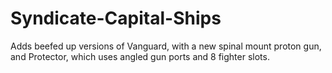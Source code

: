 # Syndicate-Capital-Ships

Adds beefed up versions of Vanguard, with a new spinal mount proton gun, and Protector, which uses angled gun ports and 8 fighter slots.
